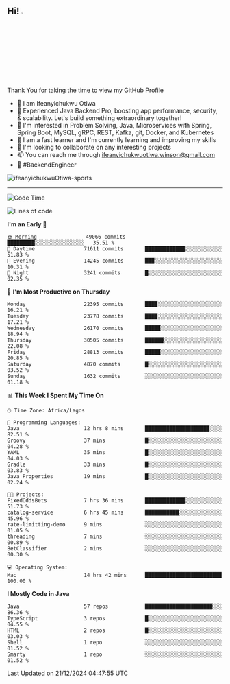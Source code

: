 <!-- BLOG-POST-LIST:START --><!-- BLOG-POST-LIST:END -->

## Hi! <img src="https://media.giphy.com/media/hvRJCLFzcasrR4ia7z/giphy.gif" width="4%"> 

Thank You for taking the time to view my GitHub Profile

- 👋 I am Ifeanyichukwu Otiwa
- 🚀 Experienced Java Backend Pro, boosting app performance, security, & scalability. Let's build something extraordinary together!
- 👀 I'm interested in Problem Solving, Java, Microservices with Spring, Spring Boot, MySQL, gRPC, REST, Kafka, git, Docker, and Kubernetes
- 🌱 I am a fast learner and I'm currently learning and improving my skills
- 💞️ I'm looking to collaborate on any interesting projects
- 📫 You can reach me through ifeanyichukwuotiwa.winson@gmail.com
- 🚀 #BackendEngineer

<p align="left" marginTop="10px"> <img src="https://komarev.com/ghpvc/?username=ifeanyichukwuOtiwa-sports&label=Profile%20views&color=0e75b6&style=for-the-badge" alt="ifeanyichukwuOtiwa-sports" /> </p>

***

<!--START_SECTION:waka-->
![Code Time](http://img.shields.io/badge/Code%20Time-3%2C240%20hrs%2057%20mins-blue)

![Lines of code](https://img.shields.io/badge/From%20Hello%20World%20I%27ve%20Written-34.2%20million%20lines%20of%20code-blue)

**I'm an Early 🐤** 

```text
🌞 Morning                49066 commits       █████████░░░░░░░░░░░░░░░░   35.51 % 
🌆 Daytime                71611 commits       █████████████░░░░░░░░░░░░   51.83 % 
🌃 Evening                14245 commits       ███░░░░░░░░░░░░░░░░░░░░░░   10.31 % 
🌙 Night                  3241 commits        █░░░░░░░░░░░░░░░░░░░░░░░░   02.35 % 
```
📅 **I'm Most Productive on Thursday** 

```text
Monday                   22395 commits       ████░░░░░░░░░░░░░░░░░░░░░   16.21 % 
Tuesday                  23778 commits       ████░░░░░░░░░░░░░░░░░░░░░   17.21 % 
Wednesday                26170 commits       █████░░░░░░░░░░░░░░░░░░░░   18.94 % 
Thursday                 30505 commits       ██████░░░░░░░░░░░░░░░░░░░   22.08 % 
Friday                   28813 commits       █████░░░░░░░░░░░░░░░░░░░░   20.85 % 
Saturday                 4870 commits        █░░░░░░░░░░░░░░░░░░░░░░░░   03.52 % 
Sunday                   1632 commits        ░░░░░░░░░░░░░░░░░░░░░░░░░   01.18 % 
```


📊 **This Week I Spent My Time On** 

```text
🕑︎ Time Zone: Africa/Lagos

💬 Programming Languages: 
Java                     12 hrs 8 mins       █████████████████████░░░░   82.51 % 
Groovy                   37 mins             █░░░░░░░░░░░░░░░░░░░░░░░░   04.28 % 
YAML                     35 mins             █░░░░░░░░░░░░░░░░░░░░░░░░   04.03 % 
Gradle                   33 mins             █░░░░░░░░░░░░░░░░░░░░░░░░   03.83 % 
Java Properties          19 mins             █░░░░░░░░░░░░░░░░░░░░░░░░   02.24 % 

🐱‍💻 Projects: 
FixedOddsBets            7 hrs 36 mins       █████████████░░░░░░░░░░░░   51.73 % 
catalog-service          6 hrs 45 mins       ███████████░░░░░░░░░░░░░░   45.96 % 
rate-limitting-demo      9 mins              ░░░░░░░░░░░░░░░░░░░░░░░░░   01.05 % 
threading                7 mins              ░░░░░░░░░░░░░░░░░░░░░░░░░   00.89 % 
BetClassifier            2 mins              ░░░░░░░░░░░░░░░░░░░░░░░░░   00.30 % 

💻 Operating System: 
Mac                      14 hrs 42 mins      █████████████████████████   100.00 % 
```

**I Mostly Code in Java** 

```text
Java                     57 repos            ██████████████████████░░░   86.36 % 
TypeScript               3 repos             █░░░░░░░░░░░░░░░░░░░░░░░░   04.55 % 
HTML                     2 repos             █░░░░░░░░░░░░░░░░░░░░░░░░   03.03 % 
Shell                    1 repo              ░░░░░░░░░░░░░░░░░░░░░░░░░   01.52 % 
Smarty                   1 repo              ░░░░░░░░░░░░░░░░░░░░░░░░░   01.52 % 
```




 Last Updated on 21/12/2024 04:47:55 UTC
<!--END_SECTION:waka-->

<!--
<p align="center">
![trophy](https://github-profile-trophy.vercel.app/?username=ifeanyichukwuOtiwa-sports&theme=onedark) (https://github.com/ryo-ma/github-profile-trophy)
</p>
-->

<!---
ifeanyi-otiwa/ifeanyi-otiwa is a ✨ special ✨ repository because its `README.md` (this file) appears on your GitHub profile.
You can click the Preview link to take a look at your changes.
--->
